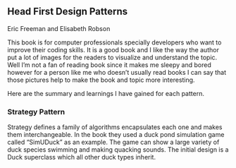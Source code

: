 ## Head First Design Patterns
Eric Freeman and Elisabeth Robson

This book is for computer professionals specially developers who want to improve their coding skills. It is a good book and I like the way the author put a lot of images for the readers to visualize and understand the topic. Well I’m not a fan of reading book since it makes me sleepy and bored however for a person like me who doesn’t usually read books I can say that those pictures help to make the book and topic more interesting.

Here are the summary and learnings I have gained for each pattern.

### Strategy Pattern

Strategy defines a family of algorithms encapsulates each one and makes them interchangeable. In the book they used a duck pond simulation game called “SimUDuck” as an example. The game can show a large variety of duck species swimming and making quacking sounds. The initial design is a Duck superclass which all other duck types inherit.

